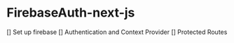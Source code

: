 # FirebaseAuth-next-js

[] Set up firebase
[] Authentication and Context Provider
[] Protected Routes
